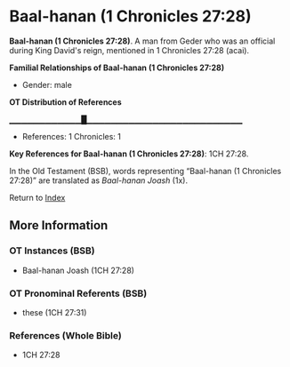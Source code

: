# Baal-hanan (1 Chronicles 27:28)
**Baal-hanan (1 Chronicles 27:28)**. 
A man from Geder who was an official during King David's reign, mentioned in 1 Chronicles 27:28 (acai). 




**Familial Relationships of Baal-hanan (1 Chronicles 27:28)**


* Gender: male


**OT Distribution of References**

▁▁▁▁▁▁▁▁▁▁▁▁█▁▁▁▁▁▁▁▁▁▁▁▁▁▁▁▁▁▁▁▁▁▁▁▁▁▁
* References: 1 Chronicles: 1



**Key References for Baal-hanan (1 Chronicles 27:28)**: 
1CH 27:28. 


In the Old Testament (BSB), words representing “Baal-hanan (1 Chronicles 27:28)” are translated as 
*Baal-hanan Joash* (1x). 




Return to [Index](00-Index.md)

## More Information

### OT Instances (BSB)

* Baal-hanan Joash (1CH 27:28)



### OT Pronominal Referents (BSB)

* these (1CH 27:31)



### References (Whole Bible)

* 1CH 27:28




